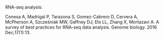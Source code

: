
RNA-seq analysis:

Conesa A, Madrigal P, Tarazona S, Gomez-Cabrero D, Cervera A, McPherson A, Szcześniak MW, Gaffney DJ, Elo LL, Zhang X, Mortazavi A. 
A survey of best practices for RNA-seq data analysis. Genome biology. 2016 Dec;17(1):13.
